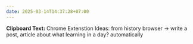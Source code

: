 ```yaml
---
date: 2025-03-14T14:37:28+07:00
---
```

**Clipboard Text:**
Chrome Extenstion Ideas: from history browser -> write a post, article about what learning in a day? automatically
